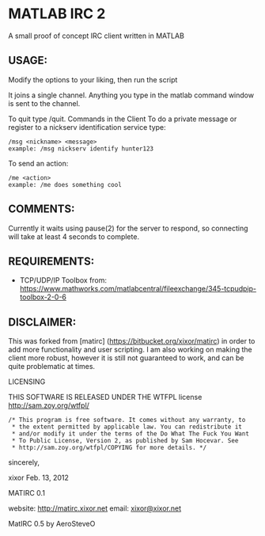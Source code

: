 MATLAB IRC 2
=============
A small proof of concept IRC client written in MATLAB

USAGE:
------
Modify the options to your liking, then run the script

It joins a single channel.  Anything you type in the matlab command window
is sent to the channel.  

To quit type /quit.
Commands in the Client
To do a private message or register to a nickserv identification service type:

    /msg <nickname> <message>
    example: /msg nickserv identify hunter123
	
To send an action:

	/me <action>
	example: /me does something cool
	
COMMENTS:
---------

Currently it waits using pause(2) for the server to respond, so connecting
will take at least 4 seconds to complete.

REQUIREMENTS:
-------------
 * TCP/UDP/IP Toolbox from:
<https://www.mathworks.com/matlabcentral/fileexchange/345-tcpudpip-toolbox-2-0-6>

DISCLAIMER:
-----------

This was forked from [matirc] (https://bitbucket.org/xixor/matirc) in order to add more functionality and user scripting. I am also working on making the client more robust, however it is still not guaranteed to work, and can be quite problematic at times.

LICENSING

THIS SOFTWARE IS RELEASED UNDER THE WTFPL license 
<http://sam.zoy.org/wtfpl/>

    /* This program is free software. It comes without any warranty, to
     * the extent permitted by applicable law. You can redistribute it
     * and/or modify it under the terms of the Do What The Fuck You Want
     * To Public License, Version 2, as published by Sam Hocevar. See
     * http://sam.zoy.org/wtfpl/COPYING for more details. */
    
sincerely,

xixor
Feb. 13, 2012

MATIRC 0.1

website: <http://matirc.xixor.net>
email: <xixor@xixor.net>

MatIRC 0.5 by AeroSteveO


